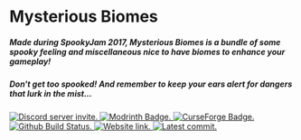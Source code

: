 <h1>Mysterious Biomes</h1>
<h5>Made during SpookyJam 2017, Mysterious Biomes is a bundle of some spooky feeling and miscellaneous nice to have biomes to enhance your gameplay!</h5>
<h5>Don't get too spooked! And remember to keep your ears alert for dangers that lurk in the mist...</h5>

<a href="https://discord.tophatcat.dev">
    <img src="https://img.shields.io/badge/Discord-CattusMods-brightgreen.svg?style=flat&logo=Discord" alt="Discord server invite."/>
</a>

<a href="https://modrinth.com/mod/mysterious-biomes">
    <img src="https://img.shields.io/modrinth/dt/SrAIvfzS?style=flat&label=Modrinth&logo=modrinth" alt="Modrinth Badge.">
</a>

<a href="https://www.curseforge.com/minecraft/mc-mods/mysterious-biomes">
    <img src="https://img.shields.io/curseforge/dt/280003?style=flat&label=CurseForge&logo=curseforge" alt="CurseForge Badge.">
</a>

<a href="https://github.com/kiris-mods/mysterious-biomes/actions/workflows/build_status.yml">
    <img src="https://img.shields.io/github/actions/workflow/status/kiris-mods/mysterious-biomes/build_status.yml?branch=dev&style=flat&label=Build Status&logo=github" alt="Github Build Status.">
</a>

<a href="https://tophatcat.dev/">
    <img src="https://img.shields.io/badge/Website-tophatcat.dev-brightgreen.svg?style=flat" alt="Website link."/>
</a>

<a href="https://github.com/kiris-mods/mysterious-biomes/commits/dev">
    <img src="https://img.shields.io/github/last-commit/kiris-mods/mysterious-biomes.svg" alt="Latest commit.">
</a>
